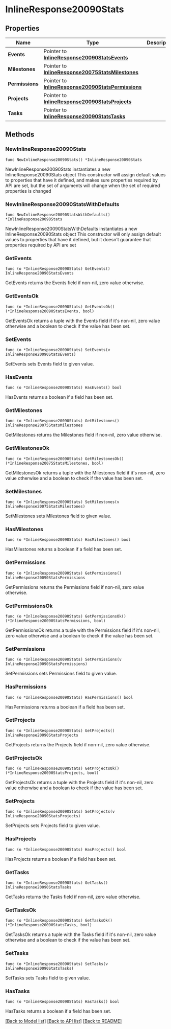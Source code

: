 # InlineResponse20090Stats

## Properties

Name | Type | Description | Notes
------------ | ------------- | ------------- | -------------
**Events** | Pointer to [**InlineResponse20090StatsEvents**](InlineResponse20090StatsEvents.md) |  | [optional] 
**Milestones** | Pointer to [**InlineResponse20075StatsMilestones**](InlineResponse20075StatsMilestones.md) |  | [optional] 
**Permissions** | Pointer to [**InlineResponse20090StatsPermissions**](InlineResponse20090StatsPermissions.md) |  | [optional] 
**Projects** | Pointer to [**InlineResponse20090StatsProjects**](InlineResponse20090StatsProjects.md) |  | [optional] 
**Tasks** | Pointer to [**InlineResponse20090StatsTasks**](InlineResponse20090StatsTasks.md) |  | [optional] 

## Methods

### NewInlineResponse20090Stats

`func NewInlineResponse20090Stats() *InlineResponse20090Stats`

NewInlineResponse20090Stats instantiates a new InlineResponse20090Stats object
This constructor will assign default values to properties that have it defined,
and makes sure properties required by API are set, but the set of arguments
will change when the set of required properties is changed

### NewInlineResponse20090StatsWithDefaults

`func NewInlineResponse20090StatsWithDefaults() *InlineResponse20090Stats`

NewInlineResponse20090StatsWithDefaults instantiates a new InlineResponse20090Stats object
This constructor will only assign default values to properties that have it defined,
but it doesn't guarantee that properties required by API are set

### GetEvents

`func (o *InlineResponse20090Stats) GetEvents() InlineResponse20090StatsEvents`

GetEvents returns the Events field if non-nil, zero value otherwise.

### GetEventsOk

`func (o *InlineResponse20090Stats) GetEventsOk() (*InlineResponse20090StatsEvents, bool)`

GetEventsOk returns a tuple with the Events field if it's non-nil, zero value otherwise
and a boolean to check if the value has been set.

### SetEvents

`func (o *InlineResponse20090Stats) SetEvents(v InlineResponse20090StatsEvents)`

SetEvents sets Events field to given value.

### HasEvents

`func (o *InlineResponse20090Stats) HasEvents() bool`

HasEvents returns a boolean if a field has been set.

### GetMilestones

`func (o *InlineResponse20090Stats) GetMilestones() InlineResponse20075StatsMilestones`

GetMilestones returns the Milestones field if non-nil, zero value otherwise.

### GetMilestonesOk

`func (o *InlineResponse20090Stats) GetMilestonesOk() (*InlineResponse20075StatsMilestones, bool)`

GetMilestonesOk returns a tuple with the Milestones field if it's non-nil, zero value otherwise
and a boolean to check if the value has been set.

### SetMilestones

`func (o *InlineResponse20090Stats) SetMilestones(v InlineResponse20075StatsMilestones)`

SetMilestones sets Milestones field to given value.

### HasMilestones

`func (o *InlineResponse20090Stats) HasMilestones() bool`

HasMilestones returns a boolean if a field has been set.

### GetPermissions

`func (o *InlineResponse20090Stats) GetPermissions() InlineResponse20090StatsPermissions`

GetPermissions returns the Permissions field if non-nil, zero value otherwise.

### GetPermissionsOk

`func (o *InlineResponse20090Stats) GetPermissionsOk() (*InlineResponse20090StatsPermissions, bool)`

GetPermissionsOk returns a tuple with the Permissions field if it's non-nil, zero value otherwise
and a boolean to check if the value has been set.

### SetPermissions

`func (o *InlineResponse20090Stats) SetPermissions(v InlineResponse20090StatsPermissions)`

SetPermissions sets Permissions field to given value.

### HasPermissions

`func (o *InlineResponse20090Stats) HasPermissions() bool`

HasPermissions returns a boolean if a field has been set.

### GetProjects

`func (o *InlineResponse20090Stats) GetProjects() InlineResponse20090StatsProjects`

GetProjects returns the Projects field if non-nil, zero value otherwise.

### GetProjectsOk

`func (o *InlineResponse20090Stats) GetProjectsOk() (*InlineResponse20090StatsProjects, bool)`

GetProjectsOk returns a tuple with the Projects field if it's non-nil, zero value otherwise
and a boolean to check if the value has been set.

### SetProjects

`func (o *InlineResponse20090Stats) SetProjects(v InlineResponse20090StatsProjects)`

SetProjects sets Projects field to given value.

### HasProjects

`func (o *InlineResponse20090Stats) HasProjects() bool`

HasProjects returns a boolean if a field has been set.

### GetTasks

`func (o *InlineResponse20090Stats) GetTasks() InlineResponse20090StatsTasks`

GetTasks returns the Tasks field if non-nil, zero value otherwise.

### GetTasksOk

`func (o *InlineResponse20090Stats) GetTasksOk() (*InlineResponse20090StatsTasks, bool)`

GetTasksOk returns a tuple with the Tasks field if it's non-nil, zero value otherwise
and a boolean to check if the value has been set.

### SetTasks

`func (o *InlineResponse20090Stats) SetTasks(v InlineResponse20090StatsTasks)`

SetTasks sets Tasks field to given value.

### HasTasks

`func (o *InlineResponse20090Stats) HasTasks() bool`

HasTasks returns a boolean if a field has been set.


[[Back to Model list]](../README.md#documentation-for-models) [[Back to API list]](../README.md#documentation-for-api-endpoints) [[Back to README]](../README.md)


